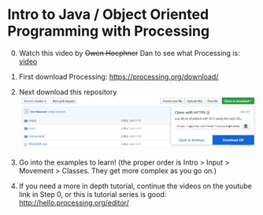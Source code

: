 # Intro to Java / Object Oriented Programming with Processing

0. Watch this video by ~~Owen Hoephner~~ Dan to see what Processing is: [video](https://www.youtube.com/watch?v=2VLaIr5Ckbs&list=PLRqwX-V7Uu6ZYJC7L-r6rX6utt6wwJCyi)

1. First download Processing: https://processing.org/download/

2. Next download this repository
![Clone or Download > Download ZIP](pictures/download.png)

3. Go into the examples to learn! (the proper order is Intro > Input > Movement > Classes. They get more complex as you go on.)

4. If you need a more in depth tutorial, continue the videos on the youtube link in Step 0, or this is tutorial series is good: http://hello.processing.org/editor/
